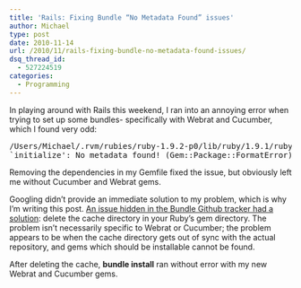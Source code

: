 ```yaml
---
title: 'Rails: Fixing Bundle “No Metadata Found” issues'
author: Michael
type: post
date: 2010-11-14
url: /2010/11/rails-fixing-bundle-no-metadata-found-issues/
dsq_thread_id:
  - 527224519
categories:
  - Programming
---
```

In playing around with Rails this weekend, I ran into an annoying error when trying to set up some bundles- specifically with Webrat and Cucumber, which I found very odd:

<pre class="syntax bash">/Users/Michael/.rvm/rubies/ruby-1.9.2-p0/lib/ruby/1.9.1/rubygems/package/tar_input.rb:111:in
`initialize': No metadata found! (Gem::Package::FormatError)
</pre>

Removing the dependencies in my Gemfile fixed the issue, but obviously left me without Cucumber and Webrat gems.

Googling didn&#8217;t provide an immediate solution to my problem, which is why I&#8217;m writing this post. [An issue hidden in the Bundle Github tracker had a solution][1]: delete the cache directory in your Ruby&#8217;s gem directory. The problem isn&#8217;t necessarily specific to Webrat or Cucumber; the problem appears to be when the cache directory gets out of sync with the actual repository, and gems which should be installable cannot be found.

After deleting the cache, **bundle install** ran without error with my new Webrat and Cucumber gems.

 [1]: https://github.com/carlhuda/bundler/issuesearch?state=closed&q=metadata#issue/603
